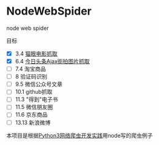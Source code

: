# NodeWebSpider
node web spider

目标

- [x] 3.4 [猫眼电影抓取](https://github.com/2ming/NodeWebSpider/blob/master/MaoYan/maoyan.js)
- [x] 6.4 [今日头条Ajax街拍图片抓取](https://github.com/2ming/NodeWebSpider/blob/master/Jiepai/Jiepai.js)
- [ ] 7.4 淘宝商品
- [ ] 8 验证码识别
- [ ] 9.5 微信公众号文章
- [ ] 10.1 github抓取
- [ ] 11.3 "得到"电子书
- [ ] 11.5 微信朋友圈
- [ ] 11.6 京东商品
- [ ] 13.13 新浪微博

本项目是根据[Python3网络爬虫开发实践](https://github.com/Python3WebSpider)用node写的爬虫例子

